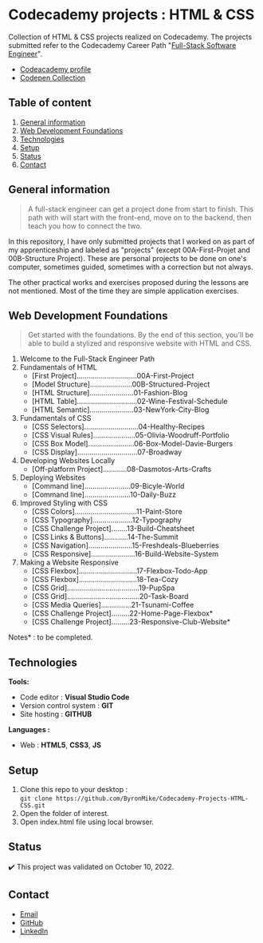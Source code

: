 # Codecademy projects : HTML & CSS

Collection of HTML & CSS projects realized on Codecademy.
The projects submitted refer to the Codecademy Career Path "[Full-Stack Software Engineer](https://join.codecademy.com/learn/paths/full-stack-engineer-career-path/)".

- [Codeacademy profile](https://www.codecademy.com/profiles/ByronMike)
- [Codepen Collection](https://codepen.io/collection/bNoKmK)

## Table of content
1. [General information](#General-information)
2. [Web Development Foundations](#Web-Development-Foundations)
3. [Technologies](#Technologies)
4. [Setup](#Setup)
5. [Status](#Status)
6. [Contact](#Contact)

## General information

> A full-stack engineer can get a project done from start to finish. This path with will start with the front-end, move on to the backend, then teach you how to connect the two.
  
In this repository, I have only submitted projects that I worked on as part of my apprenticeship and labeled as "projects" (except 00A-First-Projet and 00B-Structure Project). These are personal projects to be done on one's computer, sometimes guided, sometimes with a correction but not always.

The other practical works and exercises proposed during the lessons are not mentioned. Most of the time they are simple application exercises.

## Web Development Foundations  

> Get started with the foundations. By the end of this section, you'll be able to build a stylized and responsive website with HTML and CSS.

1. Welcome to the Full-Stack Engineer Path
2. Fundamentals of HTML
	- [First Project]..............................00A-First-Project
	- [Model Structure].....................00B-Structured-Project
	- [HTML Structure]......................01-Fashion-Blog
	- [HTML Table]..............................02-Wine-Festival-Schedule
	- [HTML Semantic]......................03-NewYork-City-Blog
3. Fundamentals of CSS
	- [CSS Selectors]...........................04-Healthy-Recipes
	- [CSS Visual Rules].....................05-Olivia-Woodruff-Portfolio
	- [CSS Box Model].......................06-Box-Model-Davie-Burgers
	- [CSS Display]..............................07-Broadway
4. Developing Websites Locally
	- [Off-platform Project]............08-Dasmotos-Arts-Crafts
5. Deploying Websites
	- [Command line].......................09-Bicyle-World
	- [Command line].......................10-Daily-Buzz
6. Improved Styling with CSS
	- [CSS Colors]...............................11-Paint-Store
	- [CSS Typography]....................12-Typography
	- [CSS Challenge Project]........13-Build-Cheatsheet
	- [CSS Links & Buttons]............14-The-Summit
	- [CSS Navigation]......................15-Freshdeals-Blueberries
	- [CSS Responsive]......................16-Build-Website-System
7. Making a Website Responsive
	- [CSS Flexbox].............................17-Flexbox-Todo-App
	- [CSS Flexbox].............................18-Tea-Cozy
	- [CSS Grid]....................................19-PupSpa
	- [CSS Grid]....................................20-Task-Board
	- [CSS Media Queries]...............21-Tsunami-Coffee
	- [CSS Challenge Project].........22-Home-Page-Flexbox*
	- [CSS Challenge Project].........23-Responsive-Club-Website*

Notes* : to be completed.

## Technologies
**Tools:**
 * Code editor : **Visual Studio Code**
 * Version control system : **GIT**
 * Site hosting : **GITHUB**
  
**Languages :**
 * Web : **HTML5**, **CSS3**, **JS**

## Setup
1. Clone this repo to your desktop :\
`git clone https://github.com/ByronMike/Codecademy-Projects-HTML-CSS.git`
2. Open the folder of interest.
3. Open index.html file using local browser.

## Status
:heavy_check_mark: This project was validated on October 10, 2022.

## Contact
* [Email](mailto:auger.michaell@gmail.com)
* [GitHub](https://github.com/ByronMike)
* [LinkedIn](https://www.linkedin.com/in/auger-michael/)
